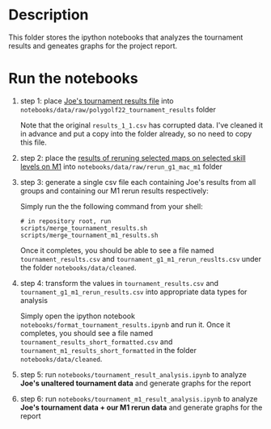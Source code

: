 # Description

This folder stores the ipython notebooks that analyzes the tournament results and geneates graphs for the project report.

# Run the notebooks

1. step 1: place [Joe's tournament results file][1] into `notebooks/data/raw/polygolf22_tournament_results` folder

	Note that the original `results_1_1.csv` has corrupted data. I've cleaned it in advance and put a copy into the folder already, so no need to copy this file.

2. step 2: place the [results of reruning selected maps on selected skill levels on M1][2] into `notebooks/data/raw/rerun_g1_mac_m1` folder

3. step 3: generate a single csv file each containing Joe's results from all groups and containing our M1 rerun results respectively:

	Simply run the the following command from your shell:
	```shell
	# in repository root, run
	scripts/merge_tournament_results.sh
	scripts/merge_tournament_m1_results.sh
	```

	Once it completes, you should be able to see a file named `tournament_results.csv` and `tournament_g1_m1_rerun_reuslts.csv` under the folder `notebooks/data/cleaned`.

4. step 4: transform the values in `tournament_results.csv` and `tournament_g1_m1_rerun_results.csv` into appropriate data types for analysis

	Simply open the ipython notebook `notebooks/format_tournament_results.ipynb` and run it. Once it completes, you should see a file named `tournament_results_short_formatted.csv` and `tournament_m1_results_short_formatted` in the folder `notebooks/data/cleaned`.

5. step 5: run `notebooks/tournament_result_analysis.ipynb` to analyze **Joe's unaltered tournament data** and generate graphs for the report
6. step 6: run `notebooks/tournament_m1_result_analysis.ipynb` to analyze **Joe's tournament data + our M1 rerun data** and generate graphs for the report


[1]: https://drive.google.com/drive/folders/10b7T7UGWuo8yCnHL-aiZ-cGznotIeU7B?usp=sharing
[2]: https://www.dropbox.com/sh/gdrycrrjo1aklt3/AAALYsHOgHGaXUWvRxvG2aFla?dl=0
